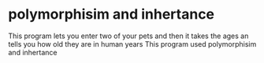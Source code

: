 # polymorphisim and inhertance
This program lets you enter two of your pets and then it takes the ages an tells you how old they are in human years
This program used polymorphisim and inhertance 
